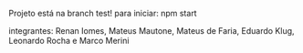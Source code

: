Projeto está na branch test!
para iniciar: npm start

integrantes: Renan Iomes, Mateus Mautone, Mateus de Faria, Eduardo Klug, Leonardo Rocha e Marco Merini
